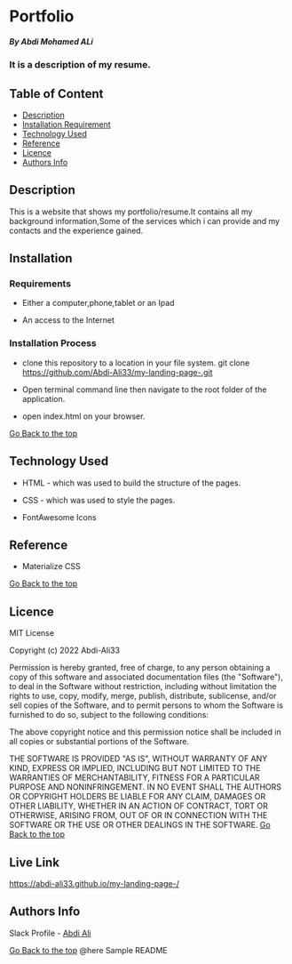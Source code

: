 # Portfolio
 
 ##### By Abdi Mohamed ALi 
 ### It is a description of my resume.
 
 ## Table of Content
 
 + [Description](#description)
 + [Installation Requirement](#Installation)
 + [Technology Used](#technology-used)
 + [Reference](#reference)
 + [Licence](#licence)
 + [Authors Info](#author-Info)
 
 ## Description
 <p>This is  a website that shows my portfolio/resume.It contains all my background information,Some of the services which i can provide and my contacts and the experience gained.</p>
 
 ## Installation
 ### Requirements
 
 * Either a computer,phone,tablet or an Ipad
 
 * An access to the Internet
 
 ### Installation Process
  * clone this repository to a location in your file system. git clone https://github.com/Abdi-Ali33/my-landing-page-.git
 
* Open terminal command line then navigate to the root folder of the application.
* open index.html on your browser.
 
 [Go Back to the top](#portfolio)
 ## Technology Used
 * HTML - which was used to build the structure of the pages.
 
 * CSS - which was used to style the pages.
 * FontAwesome Icons
 
 ## Reference
 * Materialize CSS
 
 [Go Back to the top](#portfolio)
 
 ## Licence
 MIT License

Copyright (c) 2022 Abdi-Ali33

Permission is hereby granted, free of charge, to any person obtaining a copy
of this software and associated documentation files (the "Software"), to deal
in the Software without restriction, including without limitation the rights
to use, copy, modify, merge, publish, distribute, sublicense, and/or sell
copies of the Software, and to permit persons to whom the Software is
furnished to do so, subject to the following conditions:

The above copyright notice and this permission notice shall be included in all
copies or substantial portions of the Software.

THE SOFTWARE IS PROVIDED "AS IS", WITHOUT WARRANTY OF ANY KIND, EXPRESS OR
IMPLIED, INCLUDING BUT NOT LIMITED TO THE WARRANTIES OF MERCHANTABILITY,
FITNESS FOR A PARTICULAR PURPOSE AND NONINFRINGEMENT. IN NO EVENT SHALL THE
AUTHORS OR COPYRIGHT HOLDERS BE LIABLE FOR ANY CLAIM, DAMAGES OR OTHER
LIABILITY, WHETHER IN AN ACTION OF CONTRACT, TORT OR OTHERWISE, ARISING FROM,
OUT OF OR IN CONNECTION WITH THE SOFTWARE OR THE USE OR OTHER DEALINGS IN THE
SOFTWARE.
 [Go Back to the top](#portfolio)

 ## Live Link
 https://abdi-ali33.github.io/my-landing-page-/
 
 ## Authors Info
 
 Slack Profile - [Abdi Ali](https://app.slack.com/client/T0101L740P4/D032HD8S7CP)
 
 
 [Go Back to the top](#portfolio)
@here Sample README